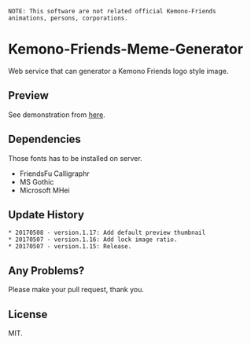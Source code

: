 ```
NOTE: This software are not related official Kemono-Friends animations, persons, corporations.
```

# Kemono-Friends-Meme-Generator

Web service that can generator a Kemono Friends logo style image.

## Preview

See demonstration from [here](http://kfmmg.lantansia.com/kfmmg).

## Dependencies

Those fonts has to be installed on server.
- FriendsFu Calligraphr
- MS Gothic
- Microsoft MHei

## Update History

```
* 20170508 - version.1.17: Add default preview thumbnail
* 20170507 - version.1.16: Add lock image ratio.
* 20170507 - version.1.15: Release.
```

## Any Problems?

Please make your pull request, thank you.

## License

MIT.
